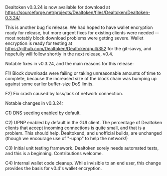 Dealtoken v0.3.24 is now available for download at
https://sourceforge.net/projects/Dealtoken/files/Dealtoken/Dealtoken-0.3.24/

This is another bug fix release.  We had hoped to have wallet encryption ready for release, but more urgent fixes for existing clients were needed -- most notably block download problems were getting severe.  Wallet encryption is ready for testing at https://github.com/Dealtoken/Dealtoken/pull/352 for the git-savvy, and hopefully will follow shortly in the next release, v0.4.

Notable fixes in v0.3.24, and the main reasons for this release:

F1) Block downloads were failing or taking unreasonable amounts of time to complete, because the increased size of the block chain was bumping up against some earlier buffer-size DoS limits.

F2) Fix crash caused by loss/lack of network connection.

Notable changes in v0.3.24:

C1) DNS seeding enabled by default.

C2) UPNP enabled by default in the GUI client.  The percentage of Dealtoken clients that accept incoming connections is quite small, and that is a problem.  This should help.  Dealtokend, and unofficial builds, are unchanged (though we encourage use of "-upnp" to help the network!)

C3) Initial unit testing framework.  Dealtoken sorely needs automated tests, and this is a beginning.  Contributions welcome.

C4) Internal wallet code cleanup.  While invisible to an end user, this change provides the basis for v0.4's wallet encryption.
